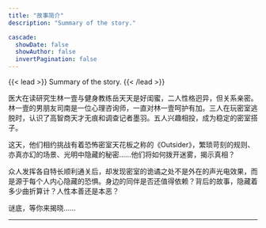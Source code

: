 ```yaml
---
title: "故事简介"
description: "Summary of the story."

cascade:
  showDate: false
  showAuthor: false
  invertPagination: false
---
```


{{< lead >}}
Summary of the story.
{{< /lead >}}

医大在读研究生林一壹与健身教练岳天天是好闺蜜，二人性格迥异，但关系亲密。林一壹的男朋友司南是一位心理咨询师，一直对林一壹呵护有加。三人在玩密室逃脱时，认识了高智商天才无痕和调查记者墨羽。五人兴趣相投，成为稳定的密室搭子。

这天，他们相约挑战有着恐怖密室天花板之称的《Outsider》，繁琐苛刻的规则、亦真亦幻的场景、光明中隐藏的秘密……他们将如何拨开迷雾，揭示真相？

众人发挥各自特长顺利通关后，却发现密室的诡谲之处不是外在的声光电效果，而是源于每个人内心隐藏的恐惧。身边的同伴是否还值得依赖？背后的故事，隐藏着多少曲折算计？人性本善还是本恶？

谜底，等你来揭晓……


---
